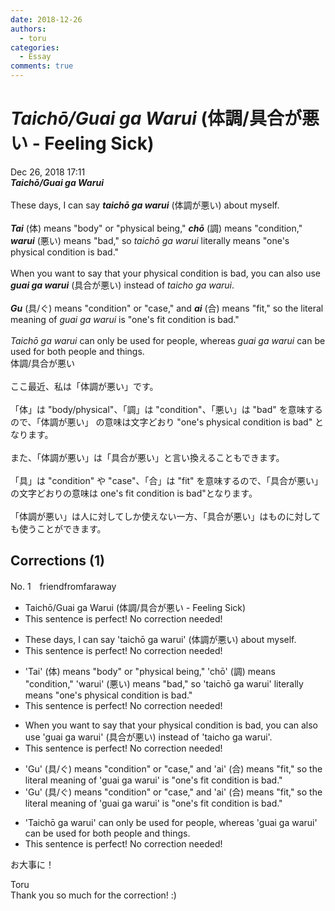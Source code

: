 ```yaml
---
date: 2018-12-26
authors:
  - toru
categories:
  - Essay
comments: true
---
```


# <strong><em>Taichō/Guai ga Warui</strong></em> (体調/具合が悪い - Feeling Sick)
<div class="date">Dec 26, 2018 17:11</div>
<div id="post"><div id="body_show_ori">
<strong><em>Taichō/Guai ga Warui</strong></em><br/><br/>These days, I can say <strong><em>taichō ga warui</em></strong> (体調が悪い) about myself.<br/><br/><strong><em>Tai</em></strong> (体) means "body" or "physical being," <strong><em>chō</em></strong> (調) means "condition," <strong><em>warui</em></strong> (悪い) means "bad," so <em>taichō ga warui</em> literally means "one's physical condition is bad."<br/><br/>When you want to say that your physical condition is bad, you can also use <strong><em>guai ga warui</em></strong> (具合が悪い) instead of <em>taicho ga warui</em>.<br/><br/><strong><em>Gu</em></strong> (具/ぐ) means "condition" or "case," and <strong><em>ai</em></strong> (合) means "fit," so the literal meaning of <em>guai ga warui</em> is "one's fit condition is bad."<br/><br/><em>Taichō ga warui</em> can only be used for people, whereas <em>guai ga warui</em> can be used for both people and things.
</div></div>

<!-- more -->

<div id="post_ja"><div id="body_show_mo">
体調/具合が悪い<br/><br/>ここ最近、私は「体調が悪い」です。<br/><br/>「体」は "body/physical"、「調」は "condition"、「悪い」は "bad" を意味するので、「体調が悪い」 の意味は文字どおり "one's physical condition is bad" となります。<br/><br/>また、「体調が悪い」は「具合が悪い」と言い換えることもできます。<br/><br/>「具」は "condition" や "case"、「合」は "fit" を意味するので、「具合が悪い」の文字どおりの意味は one's fit condition is bad"となります。<br/><br/>「体調が悪い」は人に対してしか使えない一方、「具合が悪い」はものに対しても使うことができます。
</div></div>

## Corrections (1)
<div id="block"><div class="first_name"> No. 1　<span class="just_name">friendfromfaraway</span></div><div id="block2">
<ul class="correction_field">
<li class="incorrect">Taichō/Guai ga Warui (体調/具合が悪い - Feeling Sick)</li>
<li class="corrected perfect">This sentence is perfect! No correction needed!</li>
</ul>
<ul class="correction_field">
<li class="incorrect">These days, I can say 'taichō ga warui' (体調が悪い) about myself.</li>
<li class="corrected perfect">This sentence is perfect! No correction needed!</li>
</ul>
<ul class="correction_field">
<li class="incorrect">'Tai' (体) means "body" or "physical being," 'chō' (調) means "condition," 'warui' (悪い) means "bad," so 'taichō ga warui' literally means "one's physical condition is bad."</li>
<li class="corrected perfect">This sentence is perfect! No correction needed!</li>
</ul>
<ul class="correction_field">
<li class="incorrect">When you want to say that your physical condition is bad, you can also use 'guai ga warui' (具合が悪い) instead of 'taicho ga warui'.</li>
<li class="corrected perfect">This sentence is perfect! No correction needed!</li>
</ul>
<ul class="correction_field">
<li class="incorrect">'Gu' (具/ぐ) means "condition" or "case," and 'ai' (合) means "fit," so the literal meaning of 'guai ga warui' is "one's fit condition is bad."</li>
<li class="corrected correct">
'Gu' (具/ぐ) means "condition" or "case," and 'ai' (合) means "fit," so the literal meaning of 'guai ga warui' is "one's <span class="f_gray">fit</span> condition is bad."
</li>
</ul>
<ul class="correction_field">
<li class="incorrect">'Taichō ga warui' can only be used for people, whereas 'guai ga warui' can be used for both people and things.</li>
<li class="corrected perfect">This sentence is perfect! No correction needed!</li>
</ul>
<p class="comment_small">
 お大事に！
</p>

</div><div class="name"><span class="just_name">Toru</span><br>
Thank you so much for the correction! :)
</div>
</div>
